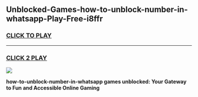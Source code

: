 
## Unblocked-Games-how-to-unblock-number-in-whatsapp-Play-Free-i8ffr
<h3>
<a href="https://premium76.site?title=how-to-unblock-number-in-whatsapp&ref=10A">CLICK TO PLAY</a></h3>
<hr>

<h3>
<a href="https://premium76.site?title=how-to-unblock-number-in-whatsapp&ref=10A">CLICK 2 PLAY</a>
  
</h3>

<a href="https://premium76.site?title=how-to-unblock-number-in-whatsapp&ref=10A"><img src="https://clearcache.store/games.png"></a>


**how-to-unblock-number-in-whatsapp games unblocked: Your Gateway to Fun and Accessible Online Gaming**
